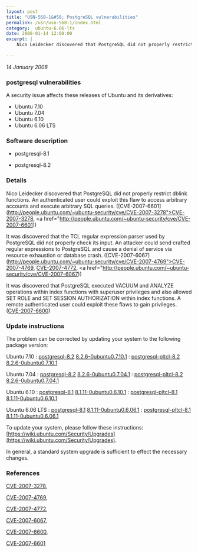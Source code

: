 ```yaml
---
layout: post
title: "USN-568-1&#58; PostgreSQL vulnerabilities"
permalink: /usn/usn-568-1/index.html
category:  ubuntu-6.06-lts
date: 2008-01-14 12:00:00
excerpt: |
    Nico Leidecker discovered that PostgreSQL did not properly restrict dblink functions. An authenticated user could exploit this flaw to access arbitrary accounts and execute arbitrary SQL queries. ([CVE-2007-6601](http://people.ubuntu.com/~ubuntu-security/cve/CVE-2007-3278">CVE-2007-3278</a>, <a href="http://people.ubuntu.com/~ubuntu-security/cve/CVE-2007-6601))
    
--- 
```

 
 

*14 January 2008*

### postgresql vulnerabilities

A security issue affects these releases of Ubuntu and its derivatives:

* Ubuntu 7.10
* Ubuntu 7.04
* Ubuntu 6.10
* Ubuntu 6.06 LTS

### Software description

* postgresql-8.1 

* postgresql-8.2 

### Details

Nico Leidecker discovered that PostgreSQL did not properly restrict dblink functions. An authenticated user could exploit this flaw to access arbitrary accounts and execute arbitrary SQL queries. ([CVE-2007-6601](http://people.ubuntu.com/~ubuntu-security/cve/CVE-2007-3278">CVE-2007-3278</a>, <a href="http://people.ubuntu.com/~ubuntu-security/cve/CVE-2007-6601))

It was discovered that the TCL regular expression parser used by PostgreSQL did not properly check its input. An attacker could send crafted regular expressions to PostgreSQL and cause a denial of service via resource exhaustion or database crash. ([CVE-2007-6067](http://people.ubuntu.com/~ubuntu-security/cve/CVE-2007-4769">CVE-2007-4769</a>, <a href="http://people.ubuntu.com/~ubuntu-security/cve/CVE-2007-4772">CVE-2007-4772</a>, <a href="http://people.ubuntu.com/~ubuntu-security/cve/CVE-2007-6067))

It was discovered that PostgreSQL executed VACUUM and ANALYZE operations within index functions with superuser privileges and also allowed SET ROLE and SET SESSION AUTHORIZATION within index functions. A remote authenticated user could exploit these flaws to gain privileges. ([CVE-2007-6600](http://people.ubuntu.com/~ubuntu-security/cve/CVE-2007-6600)) 

### Update instructions

The problem can be corrected by updating your system to the following package version:

Ubuntu 7.10
 : [postgresql-8.2](https://launchpad.net/ubuntu/+source/postgresql-8.2) <span> [8.2.6-0ubuntu0.7.10.1](https://launchpad.net/ubuntu/+source/postgresql-8.2/8.2.6-0ubuntu0.7.10.1) </span> 
 : [postgresql-pltcl-8.2](https://launchpad.net/ubuntu/+source/postgresql-8.2) <span> [8.2.6-0ubuntu0.7.10.1](https://launchpad.net/ubuntu/+source/postgresql-8.2/8.2.6-0ubuntu0.7.10.1) </span> 

Ubuntu 7.04
 : [postgresql-8.2](https://launchpad.net/ubuntu/+source/postgresql-8.2) <span> [8.2.6-0ubuntu0.7.04.1](https://launchpad.net/ubuntu/+source/postgresql-8.2/8.2.6-0ubuntu0.7.04.1) </span> 
 : [postgresql-pltcl-8.2](https://launchpad.net/ubuntu/+source/postgresql-8.2) <span> [8.2.6-0ubuntu0.7.04.1](https://launchpad.net/ubuntu/+source/postgresql-8.2/8.2.6-0ubuntu0.7.04.1) </span> 

Ubuntu 6.10
 : [postgresql-8.1](https://launchpad.net/ubuntu/+source/postgresql-8.1) <span> [8.1.11-0ubuntu0.6.10.1](https://launchpad.net/ubuntu/+source/postgresql-8.1/8.1.11-0ubuntu0.6.10.1) </span> 
 : [postgresql-pltcl-8.1](https://launchpad.net/ubuntu/+source/postgresql-8.1) <span> [8.1.11-0ubuntu0.6.10.1](https://launchpad.net/ubuntu/+source/postgresql-8.1/8.1.11-0ubuntu0.6.10.1) </span> 

Ubuntu 6.06 LTS
 : [postgresql-8.1](https://launchpad.net/ubuntu/+source/postgresql-8.1) <span> [8.1.11-0ubuntu0.6.06.1](https://launchpad.net/ubuntu/+source/postgresql-8.1/8.1.11-0ubuntu0.6.06.1) </span> 
 : [postgresql-pltcl-8.1](https://launchpad.net/ubuntu/+source/postgresql-8.1) <span> [8.1.11-0ubuntu0.6.06.1](https://launchpad.net/ubuntu/+source/postgresql-8.1/8.1.11-0ubuntu0.6.06.1) </span> 

To update your system, please follow these instructions: [https://wiki.ubuntu.com/Security/Upgrades](https://wiki.ubuntu.com/Security/Upgrades).

In general, a standard system upgrade is sufficient to effect the necessary changes. 

### References

 
 [CVE-2007-3278](http://people.ubuntu.com/~ubuntu-security/cve/CVE-2007-3278), 

 [CVE-2007-4769](http://people.ubuntu.com/~ubuntu-security/cve/CVE-2007-4769), 

 [CVE-2007-4772](http://people.ubuntu.com/~ubuntu-security/cve/CVE-2007-4772), 

 [CVE-2007-6067](http://people.ubuntu.com/~ubuntu-security/cve/CVE-2007-6067), 

 [CVE-2007-6600](http://people.ubuntu.com/~ubuntu-security/cve/CVE-2007-6600), 

 [CVE-2007-6601](http://people.ubuntu.com/~ubuntu-security/cve/CVE-2007-6601)
 

